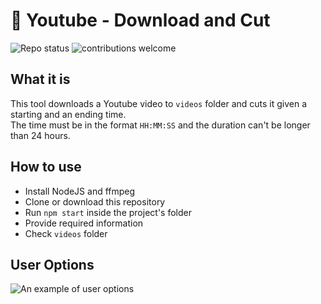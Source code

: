 # :vhs: Youtube - Download and Cut

![Repo status](https://www.repostatus.org/badges/latest/active.svg)
![contributions welcome](https://img.shields.io/badge/contributions-welcome-brightgreen.svg?style=flat)

## What it is

This tool downloads a Youtube video to `videos` folder and cuts it given a starting and an ending time.\
The time must be in the format `HH:MM:SS` and the duration can't be longer than 24 hours.

## How to use

- Install NodeJS and ffmpeg
- Clone or download this repository
- Run `npm start` inside the project's folder
- Provide required information
- Check `videos` folder

## User Options

![An example of user options](http://i.imgur.com/avvmjF8.png)
